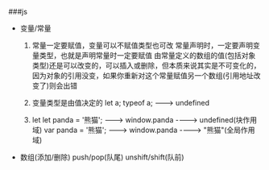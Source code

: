 ###js
- 变量/常量
    1. 常量一定要赋值，变量可以不赋值类型也可改
        常量声明时，一定要声明变量类型，也就是声明常量时一定要赋值
        由常量定义的数组的值(包括对象类型)还是可以改变的，可以插入或删除，但本质来说其实是不可变化的，因为对象的引用没变，如果你重新对这个常量赋值另一个数组(引用地址改变了)则会出错
        
    2. 变量类型是由值决定的
        let a; typeof a; ---> undefined
    3. let
        let panda = '熊猫'; ---> window.panda ----> undefined(块作用域)
        var panda = '熊猫'; ---> window.panda ----> "熊猫"(全局作用域)

- 数组(添加/删除)
    push/pop(队尾)  unshift/shift(队前)